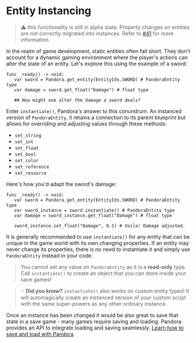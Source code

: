 # Entity Instancing

> ⚠️ this functionality is still in alpha state. Property changes on entities are not correctly migrated into instances. Refer to [#41](https://github.com/bitbrain/pandora/issues/41) for more information.

In the realm of game development, static entities often fall short. They don't account for a dynamic gaming environment where the player's actions can alter the state of an entity. Let's explore this using the example of a sword:
```gdscript
func _ready() -> void:
   var sword = Pandora.get_entity(EntityIds.SWORD) # PandoraEntity type
   var damage = sword.get_float("Damage") # float type

   ## How might one alter the damage a sword deals?
```
Enter `instantiate()`, Pandora's answer to this conundrum. An instanced version of `PandoraEntity`, it retains a connection to its parent blueprint but allows for overriding and adjusting values through these methods:

- `set_string`
- `set_int`
- `set_float`
- `set_bool`
- `set_color`
- `set_reference`
- `set_resource`

Here's how you'd adapt the sword's damage:

```gdscript
func _ready() -> void:
   var sword = Pandora.get_entity(EntityIds.SWORD) # PandoraEntity type
   var sword_instance = sword.instantiate() # PandoraEntity type
   var damage = sword_instance.get_float("Damage") # float type
   
   sword_instance.set_float("Damage", 0.1) # Voila! Damage adjusted.
```
It is generally recommended to use `instantiate()` for any entity that can be unique in the game world with its own changing properties. If an entity may never change its properties, there is no need to instantiate it and simply use `PandoraEntity` instead in your code.

> You cannot set any value on `PandoraEntity` as it is a **read-only** type. Call `instantiate()` to create an object that you can store inside your save games!

> 💡 **Did you know?** `instantiate()` also works on custom entity types! It will automagically create an instanced version of your custom script with the same super-powers as any other ordinary instance.

Once an instance has been changed it would be also great to save that state in a save game - many games require saving and loading. Pandora provides an API to integrate loading and saving seamlessly. [Learn how to save and load with Pandora](/api/saveload.md).